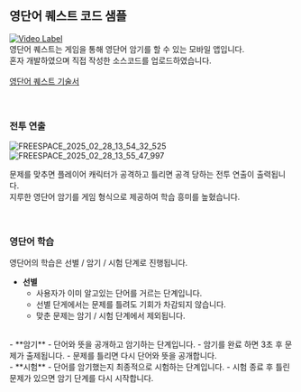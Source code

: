## 영단어 퀘스트 코드 샘플
[![Video Label](http://img.youtube.com/vi/6zafgSx_xSE/0.jpg)](https://youtu.be/6zafgSx_xSE)
</br>
영단어 퀘스트는 게임을 통해 영단어 암기를 할 수 있는 모바일 앱입니다.
</br>
혼자 개발하였으며 직접 작성한 소스코드를 업로드하였습니다.
</br></br>
[영단어 퀘스트 기술서](https://dawn-sauce-1cf.notion.site/19a1fa25b217809dad6edbb0304a67ee)
</br>
</br></br>
### **전투 연출**
![FREESPACE_2025_02_28_13_54_32_525](https://github.com/user-attachments/assets/afd1301d-fefe-4156-98e2-e420af0648ed)
![FREESPACE_2025_02_28_13_55_47_997](https://github.com/user-attachments/assets/24e4dac5-758c-41e9-80ad-049ec9194ed9)

문제를 맞추면 플레이어 캐릭터가 공격하고 틀리면 공격 당하는 전투 연출이 출력됩니다.</br>
지루한 영단어 암기를 게임 형식으로 제공하여 학습 흥미를 높혔습니다.</br>
</br></br>
### 영단어 학습</br>
영단어의 학습은 선별 / 암기 / 시험 단계로 진행됩니다.
    
- **선별**
    - 사용자가 이미 알고있는 단어를 거르는 단계입니다.
    - 선별 단게에서는 문제를 틀려도 기회가 차감되지 않습니다.
    - 맞춘 문제는 암기 / 시험 단계에서 제외됩니다.
 
</br>
- **암기**
    - 단어와 뜻을 공개하고 암기하는 단계입니다.
    - 암기를 완료 하면 3초 후 문제가 출제됩니다.
    - 문제를 틀리면 다시 단어와 뜻을 공개합니다.
</br>
- **시험**
    - 단어를 암기했는지 최종적으로 시험하는 단계입니다.
    - 시험 종료 후 틀린 문제가 있으면 암기 단계를 다시 시작합니다.
